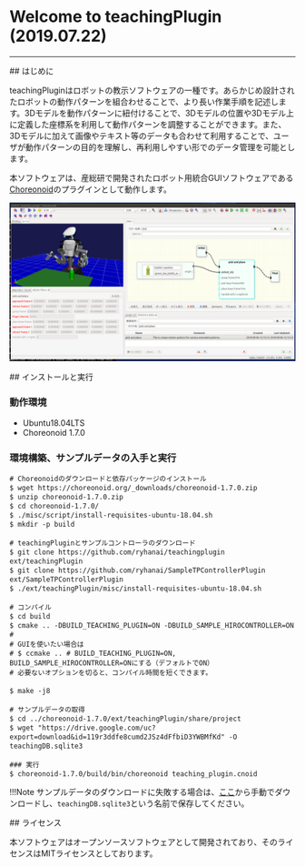 # Welcome to teachingPlugin (2019.07.22)
---
<!-- For full documentation visit [mkdocs.org](https://mkdocs.org). -->

##<i class="fa fa-arrow-circle-right" aria-hidden="true"></i> はじめに

teachingPluginはロボットの教示ソフトウェアの一種です。あらかじめ設計されたロボットの動作パターンを組合わせることで、より長い作業手順を記述します。3Dモデルを動作パターンに紐付けることで、3Dモデルの位置や3Dモデル上に定義した座標系を利用して動作パターンを調整することができます。また、3Dモデルに加えて画像やテキスト等のデータも合わせて利用することで、ユーザが動作パターンの目的を理解し、再利用しやすい形でのデータ管理を可能とします。

本ソフトウェアは、産総研で開発されたロボット用統合GUIソフトウェアである[Choreonoid](http://choreonoid.org/ja/)のプラグインとして動作します。


![teachingPlugin](img/overview.png)

<!-- !!!Note -->
<!--     現在アクティブに開発中であるため一部の仕様に変更がある可能性があります。ある程度基本機能が使えるようになったタイミングでタグをうちます。 -->

##<i class="fa fa-arrow-circle-right" aria-hidden="true"></i> インストールと実行

### 動作環境

* Ubuntu18.04LTS
* Choreonoid 1.7.0

### 環境構築、サンプルデータの入手と実行

```console
# Choreonoidのダウンロードと依存パッケージのインストール
$ wget https://choreonoid.org/_downloads/choreonoid-1.7.0.zip
$ unzip choreonoid-1.7.0.zip
$ cd choreonoid-1.7.0/
$ ./misc/script/install-requisites-ubuntu-18.04.sh
$ mkdir -p build

# teachingPluginとサンプルコントローラのダウンロード
$ git clone https://github.com/ryhanai/teachingplugin ext/teachingPlugin
$ git clone https://github.com/ryhanai/SampleTPControllerPlugin ext/SampleTPControllerPlugin
$ ./ext/teachingPlugin/misc/install-requisites-ubuntu-18.04.sh

# コンパイル
$ cd build
$ cmake .. -DBUILD_TEACHING_PLUGIN=ON -DBUILD_SAMPLE_HIROCONTROLLER=ON
#
# GUIを使いたい場合は
# $ ccmake .. # BUILD_TEACHING_PLUGIN=ON, BUILD_SAMPLE_HIROCONTROLLER=ONにする（デフォルトでON）
# 必要ないオプションを切ると、コンパイル時間を短くできます。

$ make -j8

# サンプルデータの取得
$ cd ../choreonoid-1.7.0/ext/teachingPlugin/share/project
$ wget "https://drive.google.com/uc?export=download&id=119r3ddfe8cumd2JSz4dFfbiD3YWBMfKd" -O teachingDB.sqlite3

### 実行
$ choreonoid-1.7.0/build/bin/choreonoid teaching_plugin.cnoid
```

!!!Note
    サンプルデータのダウンロードに失敗する場合は、[ここ](https://drive.google.com/open?id=119r3ddfe8cumd2JSz4dFfbiD3YWBMfKd)から手動でダウンロードし、`teachingDB.sqlite3`という名前で保存してください。


##<i class="fa fa-arrow-circle-right" aria-hidden="true"></i> ライセンス

本ソフトウェアはオープンソースソフトウェアとして開発されており、そのライセンスはMITライセンスとしております。


<!-- ##<i class="fa fa-arrow-circle-right" aria-hidden="true"></i> Dockerイメージの利用 -->

<!-- Dockerイメージを使って試す場合は以下の手順を行います。Ubuntu Linux 16.04LTSを想定しています。 -->

<!-- ### Dockerのインストール -->

<!-- Dockerのインストール方法はDockerのホームページに記載されています。 -->

<!-- [https://docs.docker.com/engine/installation/](https://docs.docker.com/engine/installation/) -->

<!-- 下記のコマンドを順番にシェル上で実行します。 -->

<!-- ```console -->
<!-- $ sudo apt-get remove docker docker-engine docker.io -->
<!-- $ sudo apt-get update -->
<!-- $ sudo apt-get install apt-transport-https ca-certificates curl software-properties-common -->
<!-- $ curl -fsSL https://download.docker.com/linux/ubuntu/gpg | sudo apt-key add - -->
<!-- $ sudo apt-key fingerprint 0EBFCD88 -->
<!-- $ sudo add-apt-repository "deb [arch=amd64] https://download.docker.com/linux/ubuntu $(lsb_release -cs) stable" -->
<!-- $ sudo apt-get update -->
<!-- $ sudo apt-get install docker-ce -->
<!-- ``` -->

<!-- ### 実行 -->

<!-- ```console -->
<!-- $ docker run --rm --net host -e DISPLAY=$DISPLAY -v $HOME/.Xauthority:/root/.Xauthority -it hanai/teaching-plugin -->
<!-- $ cd choreonoid/ext/teachingPlugin/share/project -->
<!-- $ ~/choreonoid/build/bin/choreonoid teaching_plugin.cnoid -->
<!-- ``` -->

<!-- !!!Note -->
<!--     dockerホスト側で`xhost local:`などとしてXの接続を許可する必要があります。 -->
	
	
<!-- ### nvidia-dockerの利用 -->

<!-- Nvidiaのカードをご利用の場合はnvidia-dockerを使用して動作させることができます。 -->

<!-- #### nvidia-docker (version 1)のインストール -->

<!-- [nvidia-dockerのホームページ](https://github.com/NVIDIA/nvidia-docker/wiki/Installation-(version-1.0))を参考にインストールします。 -->

<!-- #### docker buildの実行 -->

<!-- 以下をDockerfileに記述します。 -->

<!-- ```console -->
<!-- FROM hanai/teaching-plugin -->

<!-- LABEL com.nvidia.volumes.needed="nvidia_driver" -->
<!-- ENV PATH /usr/local/nvidia/bin:${PATH} -->
<!-- ENV LD_LIBRARY_PATH /usr/local/nvidia/lib:/usr/local/nvidia/lib64:{LD_LIBRARY_PATH} -->
<!-- ``` -->

<!-- #### dockerイメージの作成 -->

<!-- Dockerfileのあるディレクトリで以下を実行します。 -->

<!-- ```console -->
<!-- $ docker build -t teaching-plugin-nvidia . -->
<!-- ``` -->

<!-- #### dockerコンテナの起動 -->

<!-- ```console -->
<!-- $ nvidia-docker run --rm --net host -e DISPLAY=$DISPLAY -v $HOME/.Xauthority:/root/.Xauthority -it teaching-plugin-nvidia -->
<!-- ``` -->
